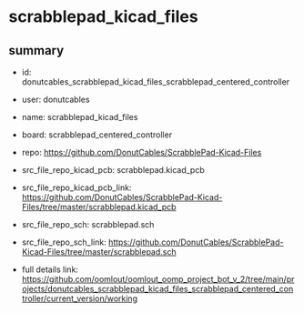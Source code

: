 # scrabblepad_kicad_files
 
## summary 
* id: donutcables_scrabblepad_kicad_files_scrabblepad_centered_controller
* user: donutcables
* name: scrabblepad_kicad_files
* board: scrabblepad_centered_controller
* repo: https://github.com/DonutCables/ScrabblePad-Kicad-Files
* src_file_repo_kicad_pcb: scrabblepad.kicad_pcb
* src_file_repo_kicad_pcb_link: https://github.com/DonutCables/ScrabblePad-Kicad-Files/tree/master/scrabblepad.kicad_pcb


* src_file_repo_sch: scrabblepad.sch
* src_file_repo_sch_link: https://github.com/DonutCables/ScrabblePad-Kicad-Files/tree/master/scrabblepad.sch
* full details link: https://github.com/oomlout/oomlout_oomp_project_bot_v_2/tree/main/projects/donutcables_scrabblepad_kicad_files_scrabblepad_centered_controller/current_version/working  







